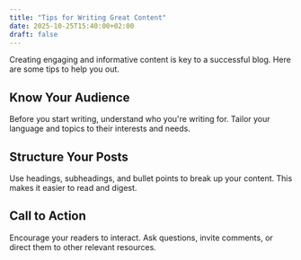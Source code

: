 ```yaml
---
title: "Tips for Writing Great Content"
date: 2025-10-25T15:40:00+02:00
draft: false
---
```


Creating engaging and informative content is key to a successful blog. Here are some tips to help you out.

## Know Your Audience

Before you start writing, understand who you're writing for. Tailor your language and topics to their interests and needs.

## Structure Your Posts

Use headings, subheadings, and bullet points to break up your content. This makes it easier to read and digest.

## Call to Action

Encourage your readers to interact. Ask questions, invite comments, or direct them to other relevant resources.
